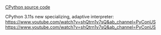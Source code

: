 [CPython source code](https://github.com/python/cpython)



CPython 3.11s new specializing, adaptive interpreter:
https://www.youtube.com/watch?v=shQtrn1v7sQ&ab_channel=PyConUS
https://www.youtube.com/watch?v=shQtrn1v7sQ&ab_channel=PyConUS